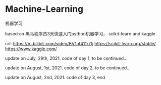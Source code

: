 # Machine-Learning
机器学习


based on 黑马程序员3天快速入门python机器学习， scikit-learn and kaggle


url:
https://m.bilibili.com/video/BV1nt411r7tj
https://scikit-learn.org/stable/
https://www.kaggle.com/


update on July, 29th, 2021. 
code of day 1,
to be continued...


update on August, 1st, 2021. 
code of day 2,
to be continued...


update on August, 2nd, 2021. 
code of day 3,
end
